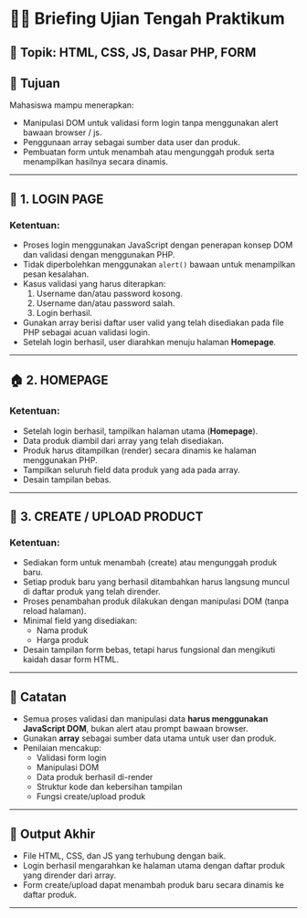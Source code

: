 
# 🧑‍💻 Briefing Ujian Tengah Praktikum

## 📅 Topik: HTML, CSS, JS, Dasar PHP, FORM


## 🎯 Tujuan
Mahasiswa mampu menerapkan:
- Manipulasi DOM untuk validasi form login tanpa menggunakan alert bawaan browser / js.
- Penggunaan array sebagai sumber data user dan produk.
- Pembuatan form untuk menambah atau mengunggah produk serta menampilkan hasilnya secara dinamis.

---

## 🧩 1. LOGIN PAGE

### Ketentuan:
- Proses login menggunakan JavaScript dengan penerapan konsep DOM dan validasi dengan menggunakan PHP.
- Tidak diperbolehkan menggunakan `alert()` bawaan untuk menampilkan pesan kesalahan.
- Kasus validasi yang harus diterapkan:
  1. Username dan/atau password kosong.
  2. Username dan/atau password salah.
  3. Login berhasil.
- Gunakan array berisi daftar user valid yang telah disediakan pada file PHP sebagai acuan validasi login.
- Setelah login berhasil, user diarahkan menuju halaman **Homepage**.

---

## 🏠 2. HOMEPAGE

### Ketentuan:
- Setelah login berhasil, tampilkan halaman utama (**Homepage**).
- Data produk diambil dari array yang telah disediakan.
- Produk harus ditampilkan (render) secara dinamis ke halaman menggunakan PHP.
- Tampilkan seluruh field data produk yang ada pada array.
- Desain tampilan bebas.

---

## 🧾 3. CREATE / UPLOAD PRODUCT

### Ketentuan:
- Sediakan form untuk menambah (create) atau mengunggah produk baru.
- Setiap produk baru yang berhasil ditambahkan harus langsung muncul di daftar produk yang telah dirender.
- Proses penambahan produk dilakukan dengan manipulasi DOM (tanpa reload halaman).
- Minimal field yang disediakan:
  - Nama produk
  - Harga produk
- Desain tampilan form bebas, tetapi harus fungsional dan mengikuti kaidah dasar form HTML.

---

## 📌 Catatan
- Semua proses validasi dan manipulasi data **harus menggunakan JavaScript DOM**, bukan alert atau prompt bawaan browser.
- Gunakan **array** sebagai sumber data utama untuk user dan produk.
- Penilaian mencakup:
  - Validasi form login
  - Manipulasi DOM
  - Data produk berhasil di-render
  - Struktur kode dan kebersihan tampilan
  - Fungsi create/upload produk

---

## 💬 Output Akhir
- File HTML, CSS, dan JS yang terhubung dengan baik.
- Login berhasil mengarahkan ke halaman utama dengan daftar produk yang dirender dari array.
- Form create/upload dapat menambah produk baru secara dinamis ke daftar produk.

---
